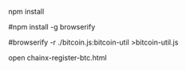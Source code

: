 npm install

#npm install -g browserify

#browserify -r ./bitcoin.js:bitcoin-util >bitcoin-util.js

open chainx-register-btc.html



